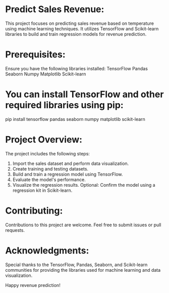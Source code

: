 # Predict Sales Revenue:
This project focuses on predicting sales revenue based on temperature using machine learning techniques. It utilizes TensorFlow and Scikit-learn libraries to build and train regression models for revenue prediction.

# Prerequisites:
Ensure you have the following libraries installed:
TensorFlow
Pandas
Seaborn
Numpy
Matplotlib
Scikit-learn

# You can install TensorFlow and other required libraries using pip:
pip install tensorflow pandas seaborn numpy matplotlib scikit-learn

# Project Overview:
The project includes the following steps:
1. Import the sales dataset and perform data visualization.
2. Create training and testing datasets.
3. Build and train a regression model using TensorFlow.
4. Evaluate the model's performance.
5. Visualize the regression results.
Optional: Confirm the model using a regression kit in Scikit-learn.

# Contributing:
Contributions to this project are welcome. Feel free to submit issues or pull requests.

# Acknowledgments:
Special thanks to the TensorFlow, Pandas, Seaborn, and Scikit-learn communities for providing the libraries used for machine learning and data visualization.

Happy revenue prediction!
